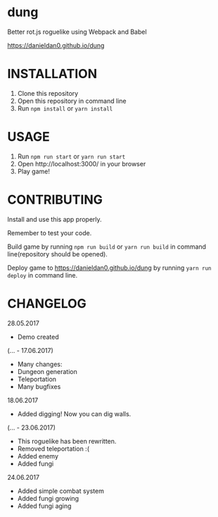 # dung
Better rot.js roguelike using Webpack and Babel

https://danieldan0.github.io/dung

# INSTALLATION

 1. Clone this repository
 2. Open this repository in command line
 3. Run `npm install` or `yarn install`

# USAGE

 1. Run `npm run start` or `yarn run start`
 2. Open http://localhost:3000/ in your browser
 3. Play game!

# CONTRIBUTING

Install and use this app properly.

Remember to test your code.

Build game by running `npm run build` or `yarn run build` in command line(repository should be opened).

Deploy game to https://danieldan0.github.io/dung by running `yarn run deploy` in command line.

# CHANGELOG

28.05.2017
 - Demo created

(... - 17.06.2017)
 - Many changes:
  - Dungeon generation
  - Teleportation
  - Many bugfixes

18.06.2017
 - Added digging! Now you can dig walls.

(... - 23.06.2017)
 - This roguelike has been rewritten.
 - Removed teleportation :(
 - Added enemy
 - Added fungi

24.06.2017
 - Added simple combat system
 - Added fungi growing
 - Added fungi aging
